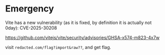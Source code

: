 # Emergency

Vite has a new vulnerability (as it is fixed, by definition it is actually not 0day): CVE-2025-30208

https://github.com/vitejs/vite/security/advisories/GHSA-x574-m823-4x7w

visit `redacted.com/flag?import&raw??`, and get flag.